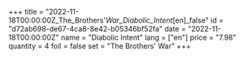 +++
title = "2022-11-18T00:00:00Z_The_Brothers'_War_Diabolic_Intent_[en]_false"
id = "d72ab698-de67-4ca8-8e42-b05346bf52fa"
date = "2022-11-18T00:00:00Z"
name = "Diabolic Intent"
lang = ["en"]
price = "7.98"
quantity = 4
foil = false
set = "The Brothers' War"
+++
